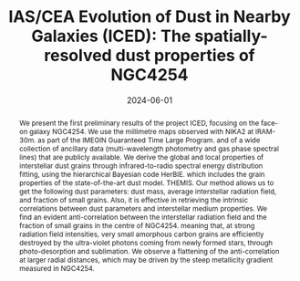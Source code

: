 ---
title: "IAS/CEA Evolution of Dust in Nearby Galaxies (ICED): The spatially-resolved dust properties of NGC4254"
collection: "publications"
category: "co_procs"
permalink: /publications/2024EPJWC29300038P
link: https://ui.adsabs.harvard.edu/abs/2024EPJWC.29300038P/abstract
date: 2024-06-01
venue: "mm Universe 2023 - Observing the Universe at mm Wavelengths"
citation: "Hanser, C., Adam, R., Ade, P., et al. (2024), mm Universe 2023 - Observing the Universe at mm Wavelengths, 293, 00024."
abstract: "We present the first preliminary results of the project ICED, focusing on the face-on galaxy NGC4254. We use the millimetre maps observed with NIKA2 at lRAM-30m. as part of the IMEGIN Guaranteed Time Large Program. and of a wide collection of ancillary data (multi-wavelength photometry and gas phase spectral lines) that are publicly available. We derive the global and local properties of interstellar dust grains through infrared-to-radio spectral energy distribution fitting, using the hierarchical Bayesian code HerBIE. which includes the grain properties of the state-of-the-art dust model. THEMIS. Our method allows us to get the following dust parameters: dust mass, average interstellar radiation field, and fraction of small grains. Also, it is effective in retrieving the intrinsic correlations between dust parameters and interstellar medium properties. We find an evident anti-correlation between the interstellar radiation field and the fraction of small grains in the centre of NGC4254. meaning that, at strong radiation field intensities, very small amorphous carbon grains are efficiently destroyed by the ultra-violet photons coming from newly formed stars, through photo-desorption and sublimation. We observe a flattening of the anti-correlation at larger radial distances, which may be driven by the steep metallicity gradient measured in NGC4254."
---
